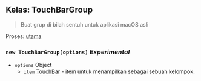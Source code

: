 ## Kelas: TouchBarGroup

> Buat grup di bilah sentuh untuk aplikasi macOS asli

Proses: [utama](../tutorial/application-architecture.md#main-and-renderer-processes)

### `new TouchBarGroup(options)` _Experimental_

* `options` Object
  * `item` [TouchBar](touch-bar.md) - item untuk menampilkan sebagai sebuah kelompok.
